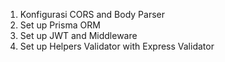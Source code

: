 1. Konfigurasi CORS and Body Parser
2. Set up Prisma ORM
3. Set up JWT and Middleware
4. Set up Helpers Validator with Express Validator